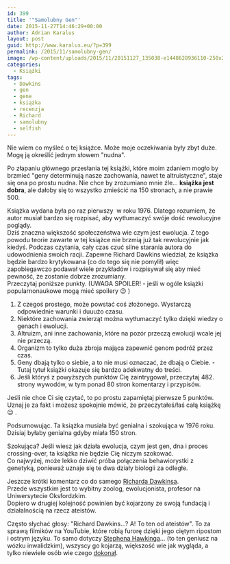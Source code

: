 ```yaml
---
id: 399
title: '"Samolubny Gen"'
date: 2015-11-27T14:46:29+00:00
author: Adrian Karalus
layout: post
guid: http://www.karalus.eu/?p=399
permalink: /2015/11/samolubny-gen/
image: /wp-content/uploads/2015/11/20151127_135038-e1448628936110-250x250.jpg
categories:
  - Książki
tags:
  - Dawkins
  - gen
  - gene
  - książka
  - recenzja
  - Richard
  - samolubny
  - selfish
---
```

Nie wiem co myśleć o tej książce. Może moje oczekiwania były zbyt duże. Mogę ją określić jednym słowem "nudna".

Po złapaniu głównego przesłania tej książki, które moim zdaniem mogło by brzmieć "geny determinują nasze zachowania, nawet te altruistyczne", staje się ona po prostu nudna. Nie chce by zrozumiano mnie źle&#8230; **książka jest dobra**, ale dałoby się to wszystko zmieścić na 150 stronach, a nie prawie 500.

Książka wydana była po raz pierwszy  w roku 1976. Dlatego rozumiem, że autor musiał bardzo się rozpisać, aby wytłumaczyć swóje dość rewolucyjne poglądy.  
Dziś znaczna większość społeczeństwa wie czym jest ewolucja. Z tego powodu teorie zawarte w tej książce nie brzmią już tak rewolucyjnie jak kiedyś. Podczas czytania, cały czas czuć silne starania autora do udowodnienia swoich racji. Zapewne Richard Dawkins wiedział, że książka będzie bardzo krytykowana (co do tego się nie pomylił) więc zapobiegawczo podawał wiele przykładów i rozpisywał się aby mieć pewność, że zostanie dobrze zrozumiany.  
Przeczytaj poniższe punkty. (UWAGA SPOILER! - jeśli w ogóle książki popularnonaukowe mogą mieć spoilery 😉 )

  1. Z czegoś prostego, może powstać coś złożonego. Wystarczą odpowiednie warunki i duuużo czasu.
  2. Niektóre zachowania zwierząt można wytłumaczyć tylko dzięki wiedzy o genach i ewolucji.
  3. Altruizm, ani inne zachowania, które na pozór przeczą ewolucji wcale jej nie przeczą.
  4. Organizm to tylko duża zbroja mająca zapewnić genom podróż przez czas.
  5. Geny dbają tylko o siebie, a to nie musi oznaczać, że dbają o Ciebie. - Tutaj tytuł książki okazuje się bardzo adekwatny do treści.
  6. Jeśli któryś z powyższych punktów Cię zaintrygował, przeczytaj 482. strony wywodów, w tym ponad 80 stron komentarzy i przypisów.

Jeśli nie chce Ci się czytać, to po prostu zapamiętaj pierwsze 5 punktów. Uznaj je za fakt i możesz spokojnie mówić, że przeczytałeś/łaś całą książkę 😉 .

Podsumowując. Ta książka musiała być genialna i szokująca w 1976 roku. Dzisiaj byłaby genialna gdyby miała 150 stron.

Szokująca? Jeśli wiesz jak działa ewolucja, czym jest gen, dna i proces crossing-over, ta książka nie będzie Cię niczym szokować.  
Co najwyżej, może lekko dziwić próba połączenia behawiorystki z genetyką, ponieważ uznaje się te dwa działy biologii za odległe.

Jeszcze krótki komentarz co do samego <a href="https://pl.wikipedia.org/wiki/Richard_Dawkins" target="_blank">Richarda Dawkinsa</a>.  
Przede wszystkim jest to wybitny zoolog, ewolucjonista, profesor na Uniwersytecie Oksfordzkim.  
Dopiero w drugiej kolejność powinien być kojarzony ze swoją fundacją i działalnością na rzecz ateistów.

Często słychać głosy: "Richard Dawkins&#8230;? A! To ten od ateistów". To za sprawą filmików na YouTubie, które robią furorę dzięki jego ciętym ripostom i ostrym języku. To samo dotyczy <a href="https://pl.wikipedia.org/wiki/Stephen_Hawking" target="_blank">Stephena Hawkinga</a>&#8230; (to ten geniusz na wózku inwalidzkim), wszyscy go kojarzą, większość wie jak wygląda, a tylko niewiele osób wie czego <a href="https://pl.wikipedia.org/wiki/Promieniowanie_Hawkinga" target="_blank">dokonał</a>.